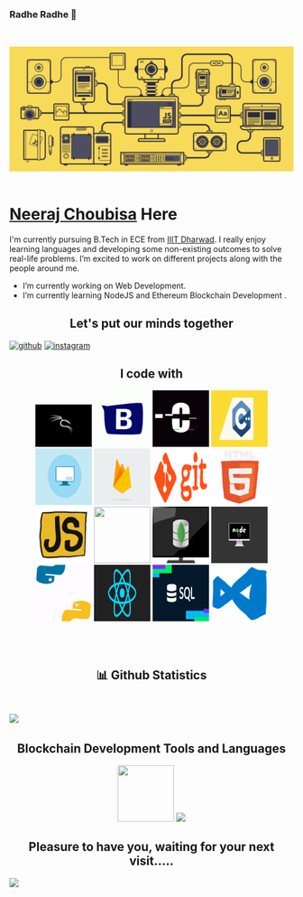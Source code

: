 ### Radhe Radhe 👋


<br>
<p align="center">
  <img src="https://github.com/LuckYYadav15/LuckYYadav15/blob/main/gifs/coding_languages_gif.gif">
  <br><br>
</p>

<h1><a href="https://github.com/Kali-Decoder">Neeraj Choubisa</a> Here</h1>
I'm currently pursuing B.Tech in ECE from <a href="https://iiitdwd.ac.in/">IIIT Dharwad</a>. I really
enjoy learning languages and developing some non-existing outcomes to solve real-life problems. I’m excited to work on
different projects along with the people around me.

- I’m currently working on Web Development.
- I’m currently learning NodeJS and Ethereum Blockchain Development .

<h2 align="center">Let's put our minds together</h2>
<a href="https://github.com/Kali-Decoder"><img src='https://cdn.jsdelivr.net/npm/simple-icons@3.0.1/icons/github.svg'
    alt='github' height='40'></a>
<a href="https://www.instagram.com/nikku_choubisa/"><img
    src='https://cdn.jsdelivr.net/npm/simple-icons@3.0.1/icons/instagram.svg' alt='instagram' height='40'></a> 

<h2 align="center">
  I code with
</h2>
<p align="center">
  <a href="https://www.kali.org/"><img
      src="https://github.com/Hitarth-Vyas/Hitarth-Vyas/blob/main/gifs/Gns38.png" width="100"></a>
  <a href="https://getbootstrap.com/"><img
      src="https://github.com/LuckYYadav15/LuckYYadav15/blob/main/gifs/bootstrap%20gif.gif" width="100"></a>
  <a href="https://www.javatpoint.com/c-programming-language-tutorial"><img
      src="https://github.com/LuckYYadav15/LuckYYadav15/blob/main/gifs/c_language_gif.gif" width="100"></a>
  <a href="https://www.javatpoint.com/c-programming-language-tutorial"><img
      src="https://github.com/LuckYYadav15/LuckYYadav15/blob/main/gifs/c%2B%2B%20gif.gif" height="100" width="100"></a>
  <a href="https://www.w3schools.com/css/"><img
      src="https://github.com/LuckYYadav15/LuckYYadav15/blob/main/gifs/css_gif.gif" height="100" width="100"></a>
  <a href="https://firebase.google.com/"><img
      src="https://github.com/LuckYYadav15/LuckYYadav15/blob/main/gifs/firebase_gif.gif" height="100" width="100"></a>
  <a href="https://github.com/"><img src="https://github.com/LuckYYadav15/LuckYYadav15/blob/main/gifs/git_main_gif.gif"
      height="100" width="100"></a>
  <a href="https://www.w3schools.com/html/"><img
      src="https://github.com/LuckYYadav15/LuckYYadav15/blob/main/gifs/html%20gif.gif" width="100"></a>
    <br>
  <a href="https://www.javascript.com/"><img
      src="https://github.com/LuckYYadav15/LuckYYadav15/blob/main/gifs/js%20logo.gif" width="100"></a>
  <a href="https://in.mathworks.com/products/matlab.html"><img
      src="https://github.com/LuckYYadav15/LuckYYadav15/blob/main/gifs/matlab_gif.gif" height="100" width="100"></a>
  <a href="https://www.mongodb.com/"><img
      src="https://github.com/LuckYYadav15/LuckYYadav15/blob/main/gifs/mongodb_gif.gif" height="100" width="100"></a>
  <a href="https://nodejs.org/en/"><img
      src="https://github.com/LuckYYadav15/LuckYYadav15/blob/main/gifs/node_laptop%20gif.gif" height="100"
      width="100"></a>
  <a href="https://www.python.org/"><img
      src="https://github.com/LuckYYadav15/LuckYYadav15/blob/main/gifs/python%20gif.gif" width="100"></a>
  <a href="https://reactjs.org/"><img src="https://github.com/LuckYYadav15/LuckYYadav15/blob/main/gifs/react%20gif.gif"
      height="100" width="100"></a>
  <a href="https://www.mysql.com/"><img src="https://github.com/LuckYYadav15/LuckYYadav15/blob/main/gifs/sql%20logo.gif"
      height="100" width="100"></a>
  <a href="https://code.visualstudio.com/"><img
      src="https://github.com/LuckYYadav15/LuckYYadav15/blob/main/gifs/vs_gif.gif" width="100"></a>
</p>
<br /><br />
<h2 align="center">📊 Github Statistics</h2>
<br />
<p align="left" display="flex">
  <a href="https://github.com/Hitarth-Vyas/github-readme-stats"><img
      src="https://github-readme-stats.vercel.app/api/top-langs/?username=Hitarth-Vyas&langs_count=8&count_private=true&layout=compact&theme=react&hide_border=true&bg_color=0D1117" />
  </a>
</p>
<!-- <p align="right">Top languages is matric of public repos and doesn't reflect experience</p> -->
<!-- <p align="right">
  <a href="https://github.com/Hitarth-Vyas/github-readme-streak-stats">
    <img title="🔥 Get streak stats for your profile at git.io/streak-stats"
      src="https://github-readme-streak-stats.herokuapp.com/?user=Hitarth-Vyas&theme=black-ice&hide_border=true&stroke=5BCDEC&background=060A0CD0" />
  </a>
</p> -->
<!-- <br />
<br />


<br/>
<br/> -->
<h2 align="center"> Blockchain Development Tools and Languages</h2>
<p align="center">
   <a href="https://www.mysql.com/"><img src="https://www.sxsw.com/wp-content/uploads/2019/06/Blockchain-is-Building-Web-3-v2.gif"
      height="100" width="100"></a>
  <a href="https://code.visualstudio.com/"><img
      src="https://i0.wp.com/bitcoinke.io/wp-content/uploads/2022/01/Web-3.0-GIF-2.gif?resize=640%2C360&ssl=1" width="100"></a>
  
</p>

<!-- <a href="https://github.com/Hitarth-Vyas/github-readme-activity-graph">
<img alt="Hit's Activity Graph" src="https://activity-graph.herokuapp.com/graph?username=Hitarth-Vyas&bg_color=0D1117&color=5BCDEC&line=9dfc03&point=5BCDEC&hide_border=false" />
</a> -->
<h2 align="center"> Pleasure to have you, waiting for your next visit.....</h2>
<a href="https://github.com/Meghna-DAS/github-profile-views-counter">
  <img src="https://komarev.com/ghpvc/?username=Hitarth-Vyas">
</a>
